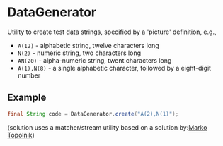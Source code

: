# DataGenerator
Utility to create test data strings, specified by a 'picture' definition, e.g.,
* `A(12)` - alphabetic string, twelve characters long
* `N(2)` - numeric string, two characters long
* `AN(20)` - alpha-numeric string, twent characters long
* `A(1),N(8)` - a single alphabetic character, followed by a eight-digit number

Example
-------
``` java
final String code = DataGenerator.create("A(2),N(1)");
```    

(solution uses a matcher/stream utility based on a solution by:[Marko Topolnik](http://stackoverflow.com/users/1103872/marko-topolnik))
